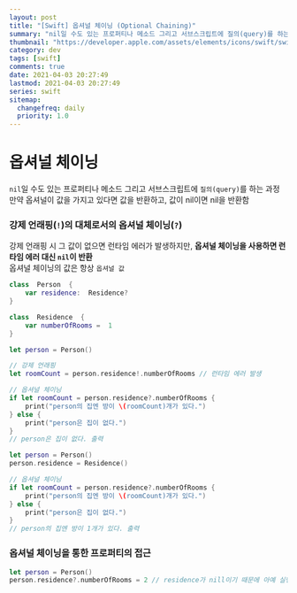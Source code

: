 ```yaml
---
layout: post
title: "[Swift] 옵셔널 체이닝 (Optional Chaining)"
summary: "nil일 수도 있는 프로퍼티나 메소드 그리고 서브스크립트에 질의(query)를 하는 과정"
thumbnail: "https://developer.apple.com/assets/elements/icons/swift/swift-256x256.png"
category: dev
tags: [swift]
comments: true
date: 2021-04-03 20:27:49
lastmod: 2021-04-03 20:27:49
series: swift
sitemap: 
  changefreq: daily
  priority: 1.0
---
```

# 옵셔널 체이닝

`nil`일 수도 있는 프로퍼티나 메소드 그리고 서브스크립트에 `질의(query)`를 하는 과정  
만약 옵셔널이 값을 가지고 있다면 값을 반환하고, 값이 nil이면 nil을 반환함

### 강제 언래핑(`!`)의 대체로서의 옵셔널 체이닝(`?`)

강제 언래핑 시 그 값이 없으면 런타임 에러가 발생하지만, **옵셔널 체이닝을 사용하면 런타임 에러 대신 `nil`이 반환**  
옵셔널 체이닝의 값은 항상 `옵셔널 값`


```swift
class  Person  {
	var residence:  Residence?
}

class  Residence  {
	var numberOfRooms =  1
}
```

```swift
let person = Person()

// 강제 언래핑
let roomCount = person.residence!.numberOfRooms // 런타임 에러 발생

// 옵셔널 체이닝
if let roomCount = person.residence?.numberOfRooms {
	print("person의 집엔 방이 \(roomCount)개가 있다.")
} else {
	print("person은 집이 없다.")
}
// person은 집이 없다. 출력
```

```swift
let person = Person()
person.residence = Residence()

// 옵셔널 체이닝
if let roomCount = person.residence?.numberOfRooms {
	print("person의 집엔 방이 \(roomCount)개가 있다.")
} else {
	print("person은 집이 없다.")
}
// person의 집엔 방이 1개가 있다. 출력
```

### 옵셔널 체이닝을 통한 프로퍼티의 접근

```swift
let person = Person()
person.residence?.numberOfRooms = 2 // residence가 nill이기 때문에 아예 실행되지 않음
```